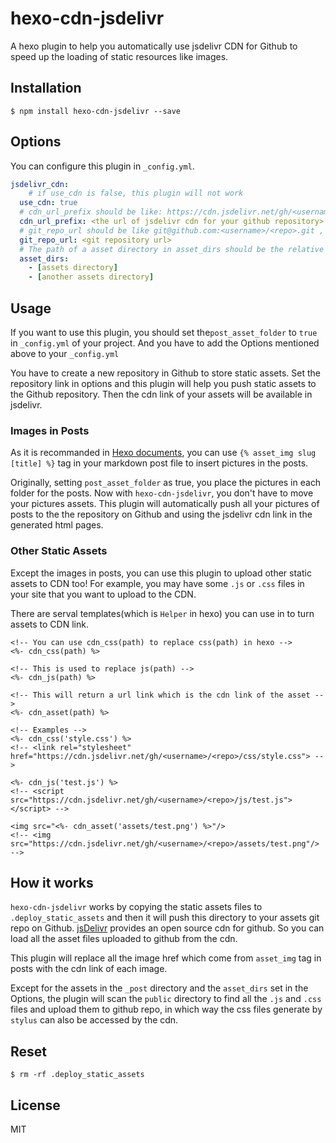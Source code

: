 # hexo-cdn-jsdelivr

A hexo plugin to help you automatically use jsdelivr CDN for Github to speed up the loading of static resources like images.

## Installation

```shell
$ npm install hexo-cdn-jsdelivr --save
```

## Options

You can configure this plugin in `_config.yml`.

```yaml
jsdelivr_cdn:
	# if use_cdn is false, this plugin will not work
  use_cdn: true 
  # cdn_url_prefix should be like: https://cdn.jsdelivr.net/gh/<username for github>/<assets repo name>/
  cdn_url_prefix: <the url of jsdelivr cdn for your github repository>
  # git_repo_url should be like git@github.com:<username>/<repo>.git , this is the new repository for your assets
  git_repo_url: <git repository url>
  # The path of a asset directory in asset_dirs should be the relative path to your hexo project directory, e.g. assets or source/assets or themes/<theme name>/assets
  asset_dirs:
  	- [assets directory]
  	- [another assets directory]
```

## Usage

If you want to use this plugin, you should set the`post_asset_folder` to `true` in `_config.yml` of your project. And you have to add the Options mentioned above to your `_config.yml`

You have to create a new repository in Github to store static assets. Set the repository link in options and this plugin will help you push static assets to the Github repository. Then the cdn link of your assets will be available in jsdelivr.

### Images in Posts

As it is recommanded in [Hexo documents](https://hexo.io/docs/asset-folders), you can use `{% asset_img slug [title] %}` tag in your markdown post file to insert pictures in the posts.

Originally, setting `post_asset_folder` as true, you place the pictures in each folder for the posts. Now with `hexo-cdn-jsdelivr`, you don't have to move your pictures assets. This plugin will automatically push all your pictures of posts to the the repository on Github and using the jsdelivr cdn link in the generated html pages.

### Other Static Assets

Except the images in posts, you can use this plugin to upload other static assets to CDN too! For example, you may have some `.js` or `.css` files in your site that you want to upload to the CDN.

There are serval templates(which is `Helper` in hexo) you can use in to turn assets to CDN link.

```ejs
<!-- You can use cdn_css(path) to replace css(path) in hexo -->
<%- cdn_css(path) %>

<!-- This is used to replace js(path) -->
<%- cdn_js(path) %>

<!-- This will return a url link which is the cdn link of the asset -->
<%- cdn_asset(path) %>

<!-- Examples -->
<%- cdn_css('style.css') %>
<!-- <link rel="stylesheet" href="https://cdn.jsdelivr.net/gh/<username>/<repo>/css/style.css"> -->

<%- cdn_js('test.js') %>
<!-- <script src="https://cdn.jsdelivr.net/gh/<username>/<repo>/js/test.js"></script> -->

<img src="<%- cdn_asset('assets/test.png') %>"/>
<!-- <img src="https://cdn.jsdelivr.net/gh/<username>/<repo>/assets/test.png"/>  -->
```



## How it works

`hexo-cdn-jsdelivr` works by copying the static assets files to `.deploy_static_assets` and then it will push this directory to your assets git repo on Github. [jsDelivr](https://www.jsdelivr.com) provides an open source cdn for github. So you can load all the asset files uploaded to github from the cdn.

This plugin will replace all the image href which come from `asset_img` tag in posts with the cdn link of each image. 

Except for the assets in the `_post` directory and the `asset_dirs` set in the Options, the plugin will scan the `public` directory to find all the `.js` and `.css` files and upload them to github repo, in which way the css files generate by `stylus` can also be accessed by the cdn.

## Reset

```
$ rm -rf .deploy_static_assets
```

## License

MIT